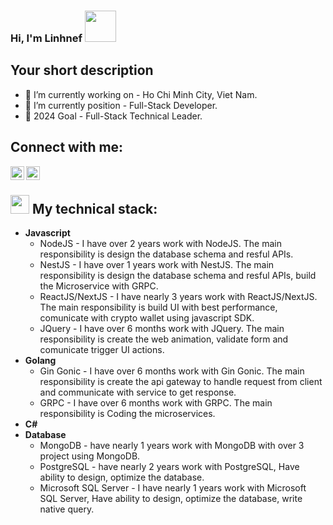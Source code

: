 ### Hi, I'm Linhnef <img src="https://media.giphy.com/media/mGcNjsfWAjY5AEZNw6/giphy.gif" width="50"></h2>
## Your short description
- 🔭 I’m currently working on - Ho Chi Minh City, Viet Nam.
- 🌱 I’m currently position - Full-Stack Developer.
- 🥅 2024 Goal - Full-Stack Technical Leader.
## Connect with me:
[<img align="left" alt="codeSTACKr | LinkedIn" width="22px" src="https://cdn.jsdelivr.net/npm/simple-icons@v3/icons/linkedin.svg" />](https://www.linkedin.com/in/linhdev)
[<img align="left" alt="codeSTACKr | Facebook" width="22px" src="https://cdn.jsdelivr.net/npm/simple-icons@v3/icons/facebook.svg" />](https://www.facebook.com/ThuLa24)
<br />
## <img src="https://media.giphy.com/media/WUlplcMpOCEmTGBtBW/giphy.gif" width="30"> My technical stack:
- <b> Javascript </b>
  + NodeJS - I have over 2 years work with NodeJS. The main responsibility is design the database schema and resful APIs.
  + NestJS - I have over 1 years work with NestJS. The main responsibility is design the database schema and resful APIs, build the Microservice with GRPC.
  + ReactJS/NextJS - I have nearly 3  years work with ReactJS/NextJS. The main responsibility is build UI with best performance, comunicate with crypto wallet using javascript SDK.
  + JQuery - I have over 6 months work with JQuery. The main responsibility is create the web animation, validate form and comunicate trigger UI actions.
- <b> Golang </b>
  + Gin Gonic - I have over 6 months work with Gin Gonic. The main responsibility is create the api gateway to handle request from client and communicate with service to get response.
  + GRPC - I have over 6 months work with GRPC. The main responsibility is Coding the microservices.
- <b> C# </b>
- <b> Database </b>
  + MongoDB - have nearly 1 years work with MongoDB with over 3 project using MongoDB.
  + PostgreSQL - have nearly 2 years work with PostgreSQL, Have ability to design, optimize the database.
  + Microsoft SQL Server - I have nearly 1 years work with Microsoft SQL Server, Have ability to design, optimize the database, write native query.
